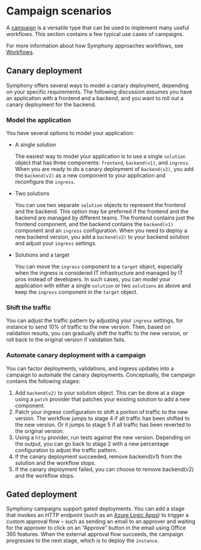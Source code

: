# Campaign scenarios

A [campaign](./unified-object-model/campaign.md) is a versatile type that can be used to implement many useful workflows. This section contains a few typical use cases of campaigns.

For more information about how Symphony approaches workflows, see [Workflows](workflows.md).

## Canary deployment

Symphony offers several ways to model a canary deployment, depending on your specific requirements. The following discussion assumes you have an application with a frontend and a backend, and you want to roll out a canary deployment for the backend. 

### Model the application

You have several options to model your application:

* A single solution

  The easiest way to model your application is to use a single `solution` object that has three components: `frontend`, `backend(v1)`, and `ingress`. When you are ready to do a canary deployment of `backend(v2)`, you add the `backend(v2)` as a new component to your application and reconfigure the `ingress`.

* Two solutions

  You can use two separate `solution` objects to represent the frontend and the backend. This option may be preferred if the frontend and the backend are managed by different teams. The frontend contains just the frontend component, and the backend contains the `backend(v1)` component and an `ingress` configuration. When you need to deploy a new backend version, you add a `backend(v2)` to your backend solution and adjust your `ingress` settings.

* Solutions and a target

  You can move the `ingress` component to a `target` object, especially when the ingress is considered IT infrastructure and managed by IT pros instead of developers. In such cases, you can model your application with either a single `solution` or two `solutions` as above and keep the `ingress` component in the `target` object.

### Shift the traffic

You can adjust the traffic pattern by adjusting your `ingress` settings, for instance to send 10% of traffic to the new version. Then, based on validation results, you can gradually shift the traffic to the new version, or roll back to the original version if validation fails.

### Automate canary deployment with a campaign

You can factor deployments, validations, and ingress updates into a campaign to automate the canary deployments. Conceptually, the campaign contains the following stages:

1. Add `backend(v2)` to your solution object. This can be done at a stage using a `patch` provider that patches your existing solution to add a new component.
2.	Patch your ingress configuration to shift a portion of traffic to the new version. The workflow jumps to stage 4 if all traffic has been shifted to the new version. Or it jumps to stage 5 if all traffic has been reverted to the original version.
3.	Using a `http` provider, run tests against the new version. Depending on the output, you can go back to stage 2 with a new percentage configuration to adjust the traffic pattern.
4.	If the canary deployment succeeded, remove backend(v1) from the solution and the workflow stops.
5.	If the canary deployment failed, you can choose to remove backend(v2) and the workflow stops.

## Gated deployment

Symphony campaigns support gated deployments. You can add a stage that invokes an HTTP endpoint (such as an [Azure Logic Apps](https://learn.microsoft.com/azure/logic-apps/logic-apps-overview)) to trigger a custom approval flow – such as sending an email to an approver and waiting for the approver to click on an “Approve” button in the email using Office 365 features. When the external approval flow succeeds, the campaign progresses to the next stage, which is to deploy the `instance`.

